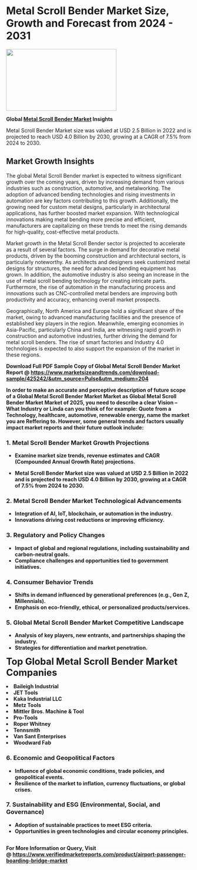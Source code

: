 <H1>Metal Scroll Bender Market Size, Growth and Forecast from 2024 - 2031</H1><img class="aligncenter size-medium wp-image-584254" src="https://thirdeyenews.in/wp-content/uploads/2024/09/Global-Market-Research-300x168.jpeg" alt="" width="300" height="168" /><p><strong>Global&nbsp;<a href="https://www.marketsizeandtrends.com/download-sample/425242/&amp;utm_source=Pulse&amp;utm_medium=204">Metal Scroll Bender Market</a> Insights</strong></p><p>Metal Scroll Bender Market size was valued at USD 2.5 Billion in 2022 and is projected to reach USD 4.0 Billion by 2030, growing at a CAGR of 7.5% from 2024 to 2030.</p><p><h2>Market Growth Insights</h2> <p>The global Metal Scroll Bender market is expected to witness significant growth over the coming years, driven by increasing demand from various industries such as construction, automotive, and metalworking. The adoption of advanced bending technologies and rising investments in automation are key factors contributing to this growth. Additionally, the growing need for custom metal designs, particularly in architectural applications, has further boosted market expansion. With technological innovations making metal bending more precise and efficient, manufacturers are capitalizing on these trends to meet the rising demands for high-quality, cost-effective metal products.</p> <p><strong></strong></p> <p>Market growth in the Metal Scroll Bender sector is projected to accelerate as a result of several factors. The surge in demand for decorative metal products, driven by the booming construction and architectural sectors, is particularly noteworthy. As architects and designers seek customized metal designs for structures, the need for advanced bending equipment has grown. In addition, the automotive industry is also seeing an increase in the use of metal scroll bending technology for creating intricate parts. Furthermore, the rise of automation in the manufacturing process and innovations such as CNC-controlled metal benders are improving both productivity and accuracy, enhancing overall market prospects.</p> <p>Geographically, North America and Europe hold a significant share of the market, owing to advanced manufacturing facilities and the presence of established key players in the region. Meanwhile, emerging economies in Asia-Pacific, particularly China and India, are witnessing rapid growth in construction and automotive industries, further driving the demand for metal scroll benders. The rise of smart factories and Industry 4.0 technologies is expected to also support the expansion of the market in these regions.</p> <p><strong></p><p><span class=""><strong>Download Full PDF Sample Copy of Global Metal Scroll Bender Market Report</strong> @ <a href="https://www.marketsizeandtrends.com/download-sample/425242/&amp;utm_source=Pulse&amp;utm_medium=204" target="_blank">https://www.marketsizeandtrends.com/download-sample/425242/&amp;utm_source=Pulse&amp;utm_medium=204</a></span></p><p>In order to make an accurate and perceptive description of future scope of a Global&nbsp;Metal Scroll Bender Market Market as Global&nbsp;Metal Scroll Bender Market Market of 2025, you need to describe a clear Vision &ndash; What Industry or Linda can you think of for example: Quote from a Technology, healthcare, automotive, renewable energy, name the market you are Reffering to. However, some general trends and factors usually impact market reports and their future outlook include:</p><h3>1.&nbsp;<strong>Metal Scroll Bender Market Growth Projections</strong></h3><ul><li>Examine market size trends, revenue estimates and CAGR (Compounded Annual Growth Rate) projections.</li><li><p>Metal Scroll Bender Market size was valued at USD 2.5 Billion in 2022 and is projected to reach USD 4.0 Billion by 2030, growing at a CAGR of 7.5% from 2024 to 2030.</p></li></ul><h3>2.&nbsp;<strong>Metal Scroll Bender Market Technological Advancements</strong></h3><ul><li>Integration of AI, IoT, blockchain, or automation in the industry.</li><li>Innovations driving cost reductions or improving efficiency.</li></ul><h3>3.&nbsp;<strong>Regulatory and Policy Changes</strong></h3><ul><li>Impact of global and regional regulations, including sustainability and carbon-neutral goals.</li><li>Compliance challenges and opportunities tied to government initiatives.</li></ul><h3>4.&nbsp;<strong>Consumer Behavior Trends</strong></h3><ul><li>Shifts in demand influenced by generational preferences (e.g., Gen Z, Millennials).</li><li>Emphasis on eco-friendly, ethical, or personalized products/services.</li></ul><h3>5.&nbsp;<strong>Global Metal Scroll Bender Market Competitive Landscape</strong></h3><ul><li>Analysis of key players, new entrants, and partnerships shaping the industry.</li><li>Strategies for differentiation and market penetration.</li></ul><p data-pm-slice="1 1 []"><span style="color: inherit; font-family: inherit; font-size: 25px;">Top Global Metal Scroll Bender Market Companies</span></p><div class="" data-test-id=""><p><li>Baileigh Industrial</li><li> JET Tools</li><li> Kaka Industrial LLC</li><li> Metz Tools</li><li> Mittler Bros. Machine & Tool</li><li> Pro-Tools</li><li> Roper Whitney</li><li> Tennsmith</li><li> Van Sant Enterprises</li><li> Woodward Fab</li></p></div><h3>6.&nbsp;<strong>Economic and Geopolitical Factors</strong></h3><ul><li>Influence of global economic conditions, trade policies, and geopolitical events.</li><li>Resilience of the market to inflation, currency fluctuations, or global crises.</li></ul><h3>7.&nbsp;<strong>Sustainability and ESG (Environmental, Social, and Governance)</strong></h3><ul><li>Adoption of sustainable practices to meet ESG criteria.</li><li>Opportunities in green technologies and circular economy principles.</li></ul><h2><strong style="font-size: 14px;">For More Information or Query, Visit @&nbsp;</strong><a style="background-color: #ffffff; font-size: 14px;" href="https://www.marketsizeandtrends.com/report/metal-scroll-bender-market/" target="_blank">https://www.verifiedmarketreports.com/product/airport-passenger-boarding-bridge-market</a></h2>
